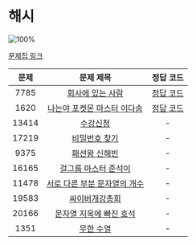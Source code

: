 # 해시

![100%](https://progress-bar.dev/2/?scale=10&title=progress&width=500&color=babaca&suffix=/10)

[문제집 링크](https://www.acmicpc.net/workbook/view/9063)

| 문제 | 문제 제목 | 정답 코드 |
| :--: | :--: | :--: |
| 7785 | [회사에 있는 사람](https://www.acmicpc.net/problem/7785) | [정답 코드](../0x15/solutions/7785.cpp) |
| 1620 | [나는야 포켓몬 마스터 이다솜](https://www.acmicpc.net/problem/1620) | [정답 코드](../0x15/solutions/1620.cpp) |
| 13414 | [수강신청](https://www.acmicpc.net/problem/13414) | - |
| 17219 | [비밀번호 찾기](https://www.acmicpc.net/problem/17219) | - |
| 9375 | [패션왕 신해빈](https://www.acmicpc.net/problem/9375) | - |
| 16165 | [걸그룹 마스터 준석이](https://www.acmicpc.net/problem/16165) | - |
| 11478 | [서로 다른 부분 문자열의 개수](https://www.acmicpc.net/problem/11478) | - |
| 19583 | [싸이버개강총회](https://www.acmicpc.net/problem/19583) | - |
| 20166 | [문자열 지옥에 빠진 호석](https://www.acmicpc.net/problem/20166) | - |
| 1351 | [무한 수열](https://www.acmicpc.net/problem/1351) | - |
